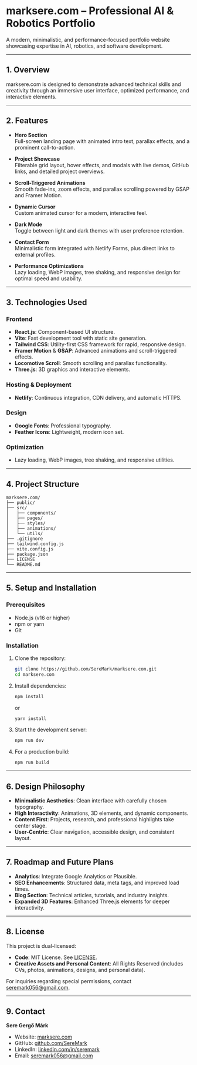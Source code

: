 # marksere.com – Professional AI & Robotics Portfolio

A modern, minimalistic, and performance-focused portfolio website showcasing expertise in AI, robotics, and software development.

---

## 1. Overview

marksere.com is designed to demonstrate advanced technical skills and creativity through an immersive user interface, optimized performance, and interactive elements.

---

## 2. Features

- **Hero Section**  
  Full-screen landing page with animated intro text, parallax effects, and a prominent call-to-action.

- **Project Showcase**  
  Filterable grid layout, hover effects, and modals with live demos, GitHub links, and detailed project overviews.

- **Scroll-Triggered Animations**  
  Smooth fade-ins, zoom effects, and parallax scrolling powered by GSAP and Framer Motion.

- **Dynamic Cursor**  
  Custom animated cursor for a modern, interactive feel.

- **Dark Mode**  
  Toggle between light and dark themes with user preference retention.

- **Contact Form**  
  Minimalistic form integrated with Netlify Forms, plus direct links to external profiles.

- **Performance Optimizations**  
  Lazy loading, WebP images, tree shaking, and responsive design for optimal speed and usability.

---

## 3. Technologies Used

### Frontend

- **React.js**: Component-based UI structure.
- **Vite**: Fast development tool with static site generation.
- **Tailwind CSS**: Utility-first CSS framework for rapid, responsive design.
- **Framer Motion** & **GSAP**: Advanced animations and scroll-triggered effects.
- **Locomotive Scroll**: Smooth scrolling and parallax functionality.
- **Three.js**: 3D graphics and interactive elements.

### Hosting & Deployment

- **Netlify**: Continuous integration, CDN delivery, and automatic HTTPS.

### Design

- **Google Fonts**: Professional typography.
- **Feather Icons**: Lightweight, modern icon set.

### Optimization

- Lazy loading, WebP images, tree shaking, and responsive utilities.

---

## 4. Project Structure

```
marksere.com/
├── public/
├── src/
│   ├── components/
│   ├── pages/
│   ├── styles/
│   ├── animations/
│   └── utils/
├── .gitignore
├── tailwind.config.js
├── vite.config.js
├── package.json
├── LICENSE
└── README.md
```

---

## 5. Setup and Installation

### Prerequisites

- Node.js (v16 or higher)
- npm or yarn
- Git

### Installation

1. Clone the repository:
   ```bash
   git clone https://github.com/SereMark/marksere.com.git
   cd marksere.com
   ```
2. Install dependencies:
   ```bash
   npm install
   ```
   or
   ```bash
   yarn install
   ```
3. Start the development server:
   ```bash
   npm run dev
   ```
4. For a production build:
   ```bash
   npm run build
   ```

---

## 6. Design Philosophy

- **Minimalistic Aesthetics**: Clean interface with carefully chosen typography.
- **High Interactivity**: Animations, 3D elements, and dynamic components.
- **Content First**: Projects, research, and professional highlights take center stage.
- **User-Centric**: Clear navigation, accessible design, and consistent layout.

---

## 7. Roadmap and Future Plans

- **Analytics**: Integrate Google Analytics or Plausible.
- **SEO Enhancements**: Structured data, meta tags, and improved load times.
- **Blog Section**: Technical articles, tutorials, and industry insights.
- **Expanded 3D Features**: Enhanced Three.js elements for deeper interactivity.

---

## 8. License

This project is dual-licensed:

- **Code**: MIT License. See [LICENSE](./LICENSE).
- **Creative Assets and Personal Content**: All Rights Reserved (includes CVs, photos, animations, designs, and personal data).

For inquiries regarding special permissions, contact [seremark056@gmail.com](mailto:seremark056@gmail.com).

---

## 9. Contact

**Sere Gergő Márk**

- Website: [marksere.com](https://marksere.com)
- GitHub: [github.com/SereMark](https://github.com/SereMark)
- LinkedIn: [linkedin.com/in/seremark](https://linkedin.com/in/seremark)
- Email: [seremark056@gmail.com](mailto:seremark056@gmail.com)
